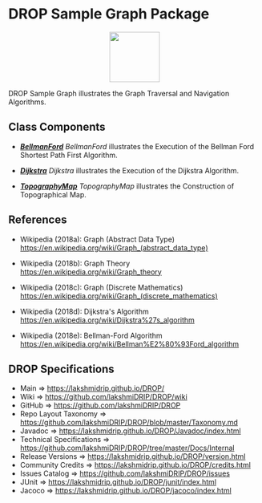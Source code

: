 # DROP Sample Graph Package

<p align="center"><img src="https://github.com/lakshmiDRIP/DROP/blob/master/DRIP_Logo.gif?raw=true" width="100"></p>

DROP Sample Graph illustrates the Graph Traversal and Navigation Algorithms.


## Class Components

 * [***BellmanFord***](https://github.com/lakshmiDRIP/DROP/tree/master/src/main/java/org/drip/sample/graph/BellmanFord.java)
 <i>BellmanFord</i> illustrates the Execution of the Bellman Ford Shortest Path First Algorithm.

 * [***Dijkstra***](https://github.com/lakshmiDRIP/DROP/tree/master/src/main/java/org/drip/sample/graph/Dijkstra.java)
 <i>Dijkstra</i> illustrates the Execution of the Dijkstra Algorithm.

 * [***TopographyMap***](https://github.com/lakshmiDRIP/DROP/tree/master/src/main/java/org/drip/sample/graph/TopographyMap.java)
 <i>TopographyMap</i> illustrates the Construction of Topographical Map.


## References

 * Wikipedia (2018a): Graph (Abstract Data Type) https://en.wikipedia.org/wiki/Graph_(abstract_data_type)

 * Wikipedia (2018b): Graph Theory https://en.wikipedia.org/wiki/Graph_theory

 * Wikipedia (2018c): Graph (Discrete Mathematics) https://en.wikipedia.org/wiki/Graph_(discrete_mathematics)

 * Wikipedia (2018d): Dijkstra's Algorithm https://en.wikipedia.org/wiki/Dijkstra%27s_algorithm

 * Wikipedia (2018e): Bellman-Ford Algorithm https://en.wikipedia.org/wiki/Bellman%E2%80%93Ford_algorithm


## DROP Specifications

 * Main                     => https://lakshmidrip.github.io/DROP/
 * Wiki                     => https://github.com/lakshmiDRIP/DROP/wiki
 * GitHub                   => https://github.com/lakshmiDRIP/DROP
 * Repo Layout Taxonomy     => https://github.com/lakshmiDRIP/DROP/blob/master/Taxonomy.md
 * Javadoc                  => https://lakshmidrip.github.io/DROP/Javadoc/index.html
 * Technical Specifications => https://github.com/lakshmiDRIP/DROP/tree/master/Docs/Internal
 * Release Versions         => https://lakshmidrip.github.io/DROP/version.html
 * Community Credits        => https://lakshmidrip.github.io/DROP/credits.html
 * Issues Catalog           => https://github.com/lakshmiDRIP/DROP/issues
 * JUnit                    => https://lakshmidrip.github.io/DROP/junit/index.html
 * Jacoco                   => https://lakshmidrip.github.io/DROP/jacoco/index.html
